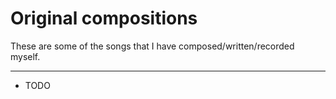 
# Original compositions

These are some of the songs that I have composed/written/recorded myself.

---

- TODO
